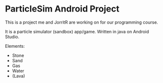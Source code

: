# ParticleSim Android Project

This is a project me and JorritR are working on for our programming course.

It is a particle simulator (sandbox) app/game. Written in java on Android Studio.

Elements:
- Stone
- Sand
- Gas
- Water
- (Lava)
